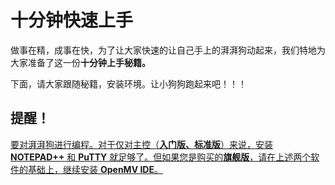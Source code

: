 # 十分钟快速上手



做事在精，成事在快，为了让大家快速的让自己手上的湃湃狗动起来，我们特地为大家准备了这一份**十分钟上手秘籍。**



下面，请大家跟随秘籍，安装环境。让小狗狗跑起来吧！！！



## 提醒！

  <u>要对湃湃狗进行编程。对于仅对主控（**入门版、标准版**）来说，安装 **NOTEPAD++** 和 **PuTTY** 就足够了。但如果您是购买的**旗舰版**，请在上述两个软件的基础上，继续安装 **OpenMV IDE**。</u>

  